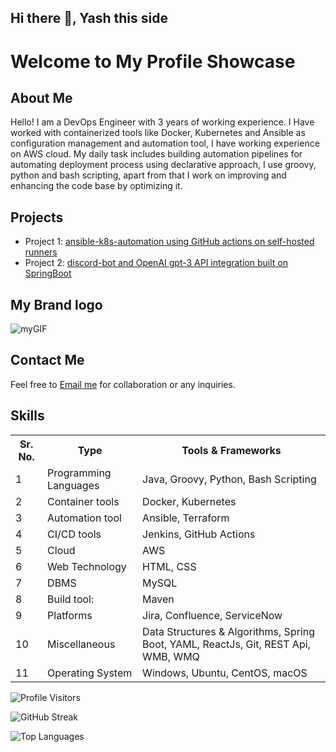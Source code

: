 ## Hi there 👋, Yash this side

<!DOCTYPE html>
<html>
<body>

<h1>Welcome to My Profile Showcase</h1>

<h2>About Me</h2>
<p>Hello! I am a DevOps Engineer with 3 years of working experience. I Have worked with containerized tools like Docker, Kubernetes and Ansible as configuration management and automation tool, I have working experience on AWS cloud. My daily task includes building automation pipelines for automating deployment process using declarative approach, I use groovy, python and bash scripting, apart from that I work on improving and enhancing the code base by optimizing it.</p>

<h2>Projects</h2>
<ul>
    <li>Project 1: <a href="https://github.com/Yash-Raj-srivastav/ansible-k8s-automation.git">ansible-k8s-automation using GitHub actions on self-hosted runners</a></li>
    <li>Project 2:  <a href="https://github.com/Yash-Raj-srivastav/discord-openai-integration">discord-bot and OpenAI gpt-3 API integration built on SpringBoot</a></li>
</ul>

<h2>My Brand logo</h2>

![myGIF](https://github.com/Yash-Raj-srivastav/Yash-Raj-srivastav/assets/20614599/8eae1103-a81a-44cb-bd4b-c41da33f2f54)

<h2>Contact Me</h2>
<p>Feel free to <a href="mailto:yrseivastav88@gmail.com">Email me</a> for collaboration or any inquiries.</p>

<h2>Skills</h2>
<table>
    <tr>
        <th>Sr. No.</th>
        <th>Type</th>
        <th>Tools & Frameworks</th>
    </tr>
    <tr>
        <td>1</td>
        <td>Programming Languages</td>
        <td>Java, Groovy, Python, Bash Scripting</td>
    </tr>
    <tr>
        <td>2</td>
        <td>Container tools</td>
        <td>Docker, Kubernetes</td>
    </tr>
    <tr>
        <td>3</td>
        <td>Automation tool</td>
        <td>Ansible, Terraform</td>
    </tr>
    <tr>
        <td>4</td>
        <td>CI/CD tools</td>
        <td>Jenkins, GitHub Actions</td>
    </tr>
    <tr>
        <td>5</td>
        <td>Cloud</td>
        <td>AWS</td>
    </tr>
    <tr>
        <td>6</td>
        <td>Web Technology</td>
        <td>HTML, CSS</td>
    </tr>
    <tr>
        <td>7</td>
        <td>DBMS</td>
        <td>MySQL</td>
    </tr>
    <tr>
        <td>8</td>
        <td>Build tool:</td>
        <td>Maven</td>
    </tr>
    <tr>
        <td>9</td>
        <td>Platforms</td>
        <td>Jira, Confluence, ServiceNow</td>
    </tr>
    <tr>
        <td>10</td>
        <td>Miscellaneous</td>
        <td>Data Structures & Algorithms, Spring Boot, YAML,  ReactJs, Git, REST Api, WMB, WMQ</td>
    </tr>
    <tr>
        <td>11</td>
        <td>Operating System</td>
        <td>Windows, Ubuntu, CentOS, macOS</td>
    </tr>
</table>

</body>
</html>


![Profile Visitors](https://vbr.wocr.tk/badge?page_id=Yash-Raj-srivastav.Yash-Raj-srivastav&color=00cf00)

![GitHub Streak](https://github-readme-streak-stats.herokuapp.com/?user=Yash-Raj-srivastav&theme=vue-dark)

![Top Languages](https://github-readme-stats.vercel.app/api/top-langs/?username=Yash-Raj-srivastav&theme=vue-dark&layout=compact)
